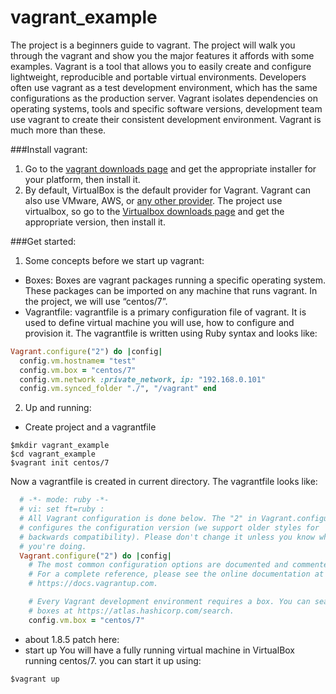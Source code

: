 # vagrant_example
The project is a beginners guide to vagrant. The project will walk you through the vagrant and show you the major features it affords with some examples.
Vagrant is a tool that allows you to easily create and configure lightweight, reproducible and portable virtual environments. Developers often use vagrant as a test development environment, which has the same configurations as the production server. Vagrant isolates dependencies on operating systems, tools and specific software versions, development team use vagrant to create their consistent development environment. Vagrant is much more than these.


###Install vagrant:
1. Go to the [vagrant downloads page](https://www.vagrantup.com/downloads.html) and get the appropriate installer for your platform, then install it.  
2. By default, VirtualBox is the default provider for Vagrant. Vagrant can also use VMware, AWS, or [any other provider](https://www.vagrantup.com/docs/providers/).  The project use virtualbox, so go to the [Virtualbox downloads page](https://www.virtualbox.org/wiki/Downloads) and get the appropriate version, then install it. 


###Get started:
1. Some concepts before we start up vagrant: 
 - Boxes: Boxes are vagrant packages running a specific operating system. These packages can be imported on any machine that runs vagrant.  In the project, we will use “centos/7”.
 - Vagrantfile: vagrantfile is a primary configuration file of vagrant. It is used to define virtual machine you will use, how to configure and provision it. The vagrantfile is written using Ruby syntax and looks like:
  ```ruby
Vagrant.configure("2") do |config|     
	config.vm.hostname= "test"
 	config.vm.box = "centos/7"     
	config.vm.network :private_network, ip: "192.168.0.101" 
	config.vm.synced_folder "./", "/vagrant" end
  ```
2. Up and running:
 - Create project and a vagrantfile
  ```
$mkdir vagrant_example
$cd vagrant_example
$vagrant init centos/7
  ```
  Now a vagrantfile is created in current directory. The vagrantfile looks like:
  ```ruby
	# -*- mode: ruby -*-
	# vi: set ft=ruby :
	# All Vagrant configuration is done below. The "2" in Vagrant.configure
	# configures the configuration version (we support older styles for
	# backwards compatibility). Please don't change it unless you know what
	# you're doing.
	Vagrant.configure("2") do |config|
	  # The most common configuration options are documented and commented below.
	  # For a complete reference, please see the online documentation at
	  # https://docs.vagrantup.com.

	  # Every Vagrant development environment requires a box. You can search for
	  # boxes at https://atlas.hashicorp.com/search.
	  config.vm.box = "centos/7"
  ```
 - about 1.8.5 patch here:
 - start up
  You will have a fully running virtual machine in VirtualBox running centos/7. you can start it up using:
```
$vagrant up
```


